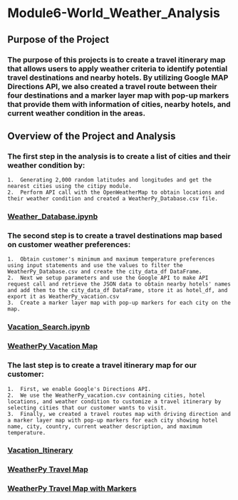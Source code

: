 # **Module6-World_Weather_Analysis**

## **Purpose of the Project**

### The purpose of this projects is to create a travel itinerary map that allows users to apply weather criteria to identify potential travel destinations and nearby hotels. By utilizing Google MAP Directions API, we also created a travel route between their four destinations and a marker layer map with pop-up markers that provide them with information of cities, nearby hotels, and current weather condition in the areas.

## **Overview of the Project and Analysis**

### The first step in the analysis is to create a list of cities and their weather condition by:
    1.  Generating 2,000 random latitudes and longitudes and get the nearest cities using the citipy module.
    2.  Perform API call with the OpenWeatherMap to obtain locations and their weather condition and created a WeatherPy_Database.csv file.

### [Weather_Database.ipynb](https://github.com/davidzachie/Module6-World_Weather_Analysis/blob/413e02bd830a716f567f01b8afb84a6bb31da820/Weather_Database/Weather_Database.ipynb)

### The second step is to create a travel destinations map based on customer weather preferences:
    1.  Obtain customer's minimum and maximum temperature preferences using input statements and use the values to filter the WeatherPy_Database.csv and create the city_data_df DataFrame.
    2.  Next we setup parameters and use the Google API to make API request call and retrieve the JSON data to obtain nearby hotels' names and add them to the city_data_df DataFrame, store it as hotel_df, and export it as WeatherPy_vacation.csv
    3.  Create a marker layer map with pop-up markers for each city on the map.

### [Vacation_Search.ipynb](https://github.com/davidzachie/Module6-World_Weather_Analysis/blob/413e02bd830a716f567f01b8afb84a6bb31da820/Vacation_Search/Vacation_Search.ipynb)
    
### [WeatherPy Vacation Map](Vacation_Search/WeatherPy_vacation_map.png)
    
### The last step is to create a travel itinerary map for our customer:
    1.  First, we enable Google's Directions API.
    2.  We use the WeatherPy_vacation.csv containing cities, hotel locations, and weather condition to customize a travel itinerary by selecting cities that our customer wants to visit.
    3.  Finally, we created a travel routes map with driving direction and a marker layer map with pop-up markers for each city showing hotel name, city, country, current weather description, and maximum temperature.

### [Vacation_Itinerary](https://github.com/davidzachie/Module6-World_Weather_Analysis/blob/413e02bd830a716f567f01b8afb84a6bb31da820/Vacation_Itinerary/Vacation_Itinerary.ipynb)
    
### [WeatherPy Travel Map](Vacation_Itinerary/WeatherPy_travel_map.png)

### [WeatherPy Travel Map with Markers](Vacation_Itinerary/WeatherPy_travel_map_markers.png)


